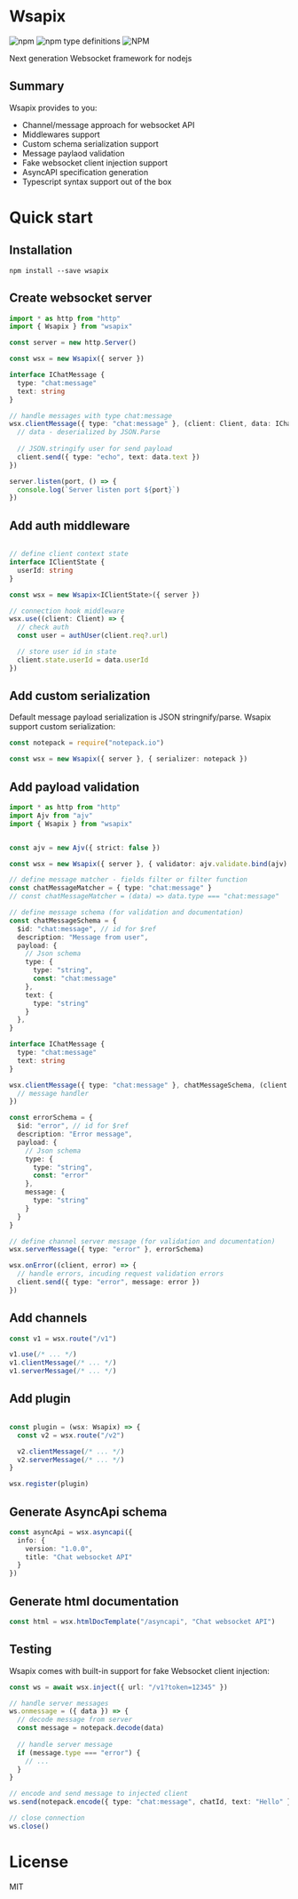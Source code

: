 # Wsapix
<img alt="npm" src="https://img.shields.io/npm/v/wsapix"> <img alt="npm type definitions" src="https://img.shields.io/npm/types/wsapix"> <img alt="NPM" src="https://img.shields.io/npm/l/wsapix">

Next generation Websocket framework for nodejs

## Summary
Wsapix provides to you:
- Channel/message approach for websocket API 
- Middlewares support
- Custom schema serialization support
- Message paylaod validation
- Fake websocket client injection support
- AsyncAPI specification generation
- Typescript syntax support out of the box

# Quick start

## Installation

```
npm install --save wsapix
```

## Create websocket server

```ts
import * as http from "http"
import { Wsapix } from "wsapix"

const server = new http.Server()

const wsx = new Wsapix({ server })

interface IChatMessage {
  type: "chat:message"
  text: string
}

// handle messages with type chat:message
wsx.clientMessage({ type: "chat:message" }, (client: Client, data: IChatMessage) => {
  // data - deserialized by JSON.Parse
  
  // JSON.stringify user for send payload 
  client.send({ type: "echo", text: data.text })
})

server.listen(port, () => {
  console.log(`Server listen port ${port}`)
})

```

## Add auth middleware
```ts

// define client context state
interface IClientState {
  userId: string
}

const wsx = new Wsapix<IClientState>({ server })

// connection hook middleware
wsx.use((client: Client) => {
  // check auth
  const user = authUser(client.req?.url)

  // store user id in state 
  client.state.userId = data.userId
})
```

## Add custom serialization
Default message payload serialization is JSON stringnify/parse. Wsapix support custom serialization:

```ts
const notepack = require("notepack.io")

const wsx = new Wsapix({ server }, { serializer: notepack })
```

## Add payload validation

```ts
import * as http from "http"
import Ajv from "ajv"
import { Wsapix } from "wsapix"


const ajv = new Ajv({ strict: false })

const wsx = new Wsapix({ server }, { validator: ajv.validate.bind(ajv) })

// define message matcher - fields filter or filter function
const chatMessageMatcher = { type: "chat:message" } 
// const chatMessageMatcher = (data) => data.type === "chat:message"

// define message schema (for validation and documentation)
const chatMessageSchema = { 
  $id: "chat:message", // id for $ref
  description: "Message from user",
  payload: {
    // Json schema
    type: {
      type: "string",
      const: "chat:message"
    },
    text: {
      type: "string"
    }
  },
}

interface IChatMessage {
  type: "chat:message"
  text: string
}

wsx.clientMessage({ type: "chat:message" }, chatMessageSchema, (client: Client, data: IChatMessage) => {
  // message handler
})

const errorSchema = {
  $id: "error", // id for $ref
  description: "Error message", 
  payload: {
    // Json schema
    type: {
      type: "string",
      const: "error"
    },
    message: {
      type: "string"
    }
  }
}

// define channel server message (for validation and documentation)
wsx.serverMessage({ type: "error" }, errorSchema)

wsx.onError((client, error) => {
  // handle errors, incuding request validation errors
  client.send({ type: "error", message: error })
})
```

## Add channels
```ts
const v1 = wsx.route("/v1")

v1.use(/* ... */)
v1.clientMessage(/* ... */)
v1.serverMessage(/* ... */)
```

## Add plugin
```ts

const plugin = (wsx: Wsapix) => {
  const v2 = wsx.route("/v2")

  v2.clientMessage(/* ... */)
  v2.serverMessage(/* ... */)  
}

wsx.register(plugin)

```

## Generate AsyncApi schema

```ts
const asyncApi = wsx.asyncapi({
  info: {
    version: "1.0.0",
    title: "Chat websocket API"
  }
})
```

## Generate html documentation

```ts
const html = wsx.htmlDocTemplate("/asyncapi", "Chat websocket API")
```

## Testing

Wsapix comes with built-in support for fake Websocket client injection:

```ts
const ws = await wsx.inject({ url: "/v1?token=12345" })

// handle server messages
ws.onmessage = ({ data }) => {
  // decode message from server
  const message = notepack.decode(data)
  
  // handle server message
  if (message.type === "error") {
    // ...
  }
}

// encode and send message to injected client
ws.send(notepack.encode({ type: "chat:message", chatId, text: "Hello" }))

// close connection
ws.close()
```

# License
MIT